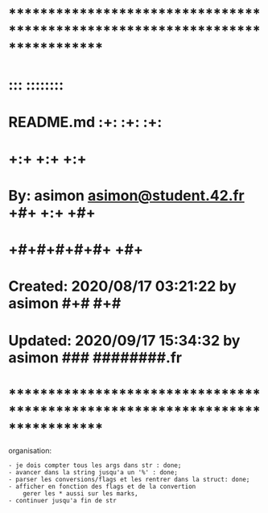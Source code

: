 # **************************************************************************** #
#                                                                              #
#                                                         :::      ::::::::    #
#    README.md                                          :+:      :+:    :+:    #
#                                                     +:+ +:+         +:+      #
#    By: asimon <asimon@student.42.fr>              +#+  +:+       +#+         #
#                                                 +#+#+#+#+#+   +#+            #
#    Created: 2020/08/17 03:21:22 by asimon            #+#    #+#              #
#    Updated: 2020/09/17 15:34:32 by asimon           ###   ########.fr        #
#                                                                              #
# **************************************************************************** #

organisation:

	- je dois compter tous les args dans str : done;
	- avancer dans la string jusqu'a un '%' : done;
	- parser les conversions/flags et les rentrer dans la struct: done;
	- afficher en fonction des flags et de la convertion
		gerer les * aussi sur les marks,
	- continuer jusqu'a fin de str
